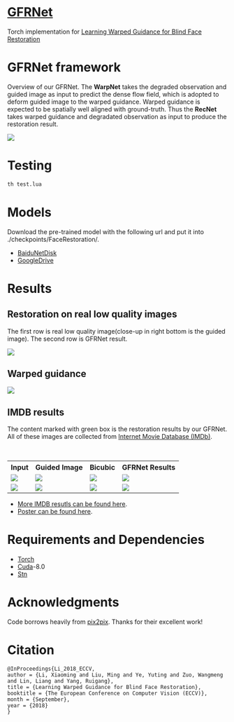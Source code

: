 # [GFRNet](https://arxiv.org/abs/1804.04829)
 Torch implementation for [Learning Warped Guidance for Blind Face Restoration](https://arxiv.org/abs/1804.04829)

# GFRNet framework
Overview of our GFRNet. The <B>WarpNet</B> takes the degraded observation and guided image as input to predict the dense flow field, which is adopted to deform guided image to the warped guidance. Warped guidance is expected to be spatially well aligned with ground-truth. Thus the <B>RecNet</B> takes warped guidance and degradated observation as input to produce the restoration result.

<img src="./imgs/architecture/pipeline.jpg">


# Testing

```bash
th test.lua
```
# Models
Download the pre-trained model with the following url and put it into ./checkpoints/FaceRestoration/.
- [BaiduNetDisk](https://pan.baidu.com/s/1q96l3qmTf5Luh-nlqot6Xw)
- [GoogleDrive](https://drive.google.com/open?id=1PhE3Gi9-eHrofyR3LhqEhuVnzh9D7IsX)

# Results
## Restoration on real low quality images
The first row is real low quality image(close-up in right bottom is the guided image). The second row is GFRNet result.

<img src="./imgs/realresults/1.jpg">

## Warped guidance

<img src="./imgs/warpface/warp.jpg">

## IMDB results
The content marked with green box is the restoration results by our GFRNet. All of these images are collected from [Internet Movie Database (IMDb)](https://www.imdb.com/). 
 <table style="float:center">
 <tr>
  <th><B>Input</B></th><th><B>Guided Image</B></th><th><B>Bicubic</B></th><th><B>GFRNet Results</B></th>
 </tr>
 <tr>
  <td>
   <img src='./imgs/IMDb/1_2.jpg' >
  </td>
  <td>
  <img src='./imgs/IMDb/1_1.jpg'>
  </td>
  <td>
   <img src='./imgs/IMDb/1_3.jpg'>
  </td>
  <td>
   <img src='./imgs/IMDb/1_4.jpg'>
  </td>
  </tr>
  <tr>
  <td>
   <img src='./imgs/IMDb/2_2.jpg' >
  </td>
  <td>
  <img src='./imgs/IMDb/2_1.jpg'>
  </td>
  <td>
   <img src='./imgs/IMDb/2_3.jpg'>
  </td>
  <td>
   <img src='./imgs/IMDb/2_4.jpg'>
  </td>
  </tr>
 </table>
 
- [More IMDB resutls can be found here](http://csxmli.xin/GFRNet/).
- [Poster can be found here](http://csxmli.xin/GFRNet/poster.pdf).

# Requirements and Dependencies

- [Torch](https://github.com/torch/distro)
- [Cuda](https://developer.nvidia.com/cuda-toolkit-archive)-8.0
- [Stn](https://github.com/qassemoquab/stnbhwd)

# Acknowledgments

Code borrows heavily from [pix2pix](https://github.com/phillipi/pix2pix). Thanks for their excellent work!

# Citation

```
@InProceedings{Li_2018_ECCV,
author = {Li, Xiaoming and Liu, Ming and Ye, Yuting and Zuo, Wangmeng and Lin, Liang and Yang, Ruigang},
title = {Learning Warped Guidance for Blind Face Restoration},
booktitle = {The European Conference on Computer Vision (ECCV)},
month = {September},
year = {2018}
}
```
